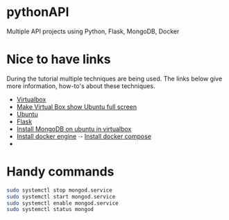 # pythonAPI
Multiple API projects using Python, Flask, MongoDB, Docker

# Nice to have links
During the tutorial multiple techniques are being used. The links below give more information, how-to's about these techniques.
- [Virtualbox](https://www.virtualbox.org/)
- [Make Virtual Box show Ubuntu full screen](https://www.tecmint.com/install-virtualbox-guest-additions-in-ubuntu/)
- [Ubuntu](https://ubuntu.com/download/desktop)
- [Flask](https://www.fullstackpython.com/flask.html)
- [Install MongoDB on ubuntu in virtualbox](https://websiteforstudents.com/install-mongodb-on-ubuntu-18-04-lts-beta-server/)
- [Install docker engine](https://docs.docker.com/install/linux/docker-ce/ubuntu/)
⋅- [Install docker compose](https://docs.docker.com/compose/install/)
-

# Handy commands
```bash
sudo systemctl stop mongod.service
sudo systemctl start mongod.service
sudo systemctl enable mongod.service
sudo systemctl status mongod
```
